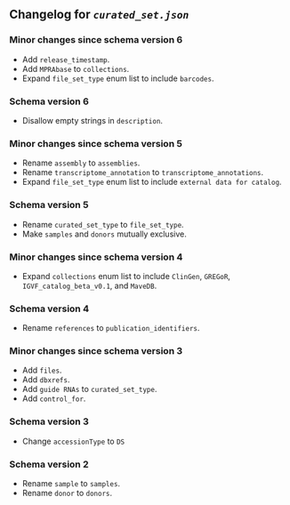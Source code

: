 ## Changelog for *`curated_set.json`*

### Minor changes since schema version 6

* Add `release_timestamp`.
* Add `MPRAbase` to `collections`.
* Expand `file_set_type` enum list to include `barcodes`.

### Schema version 6

* Disallow empty strings in `description`.

### Minor changes since schema version 5

* Rename `assembly` to `assemblies`.
* Rename `transcriptome_annotation` to `transcriptome_annotations`.
* Expand `file_set_type` enum list to include `external data for catalog`.

### Schema version 5

* Rename `curated_set_type` to `file_set_type`.
* Make `samples` and `donors` mutually exclusive.

### Minor changes since schema version 4

* Expand `collections` enum list to include `ClinGen`, `GREGoR`, `IGVF_catalog_beta_v0.1`, and `MaveDB`.

### Schema version 4

* Rename `references` to `publication_identifiers`.

### Minor changes since schema version 3

* Add `files`.
* Add `dbxrefs`.
* Add `guide RNAs` to `curated_set_type`.
* Add `control_for`.

### Schema version 3

* Change `accessionType` to `DS`

### Schema version 2

* Rename `sample` to `samples`.
* Rename `donor` to `donors`.
